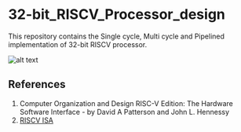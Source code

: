 # 32-bit_RISCV_Processor_design

This repository contains the Single cycle, Multi cycle and Pipelined implementation of 32-bit RISCV processor.

![alt text](https://jr-santos98.github.io/en/comparative-riscv/riscv-logo.png)


## References
1. Computer Organization and Design RISC-V Edition: The Hardware Software Interface - by David A Patterson and John L. Hennessy
2. [RISCV ISA](Assets/RISCV_CARD.pdf)
